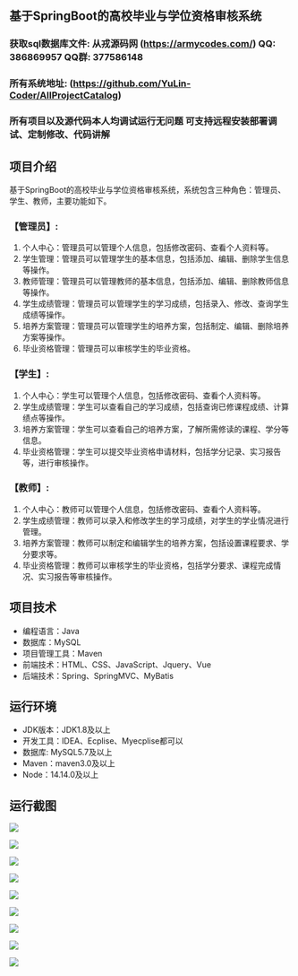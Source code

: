 ## 基于SpringBoot的高校毕业与学位资格审核系统

###  获取sql数据库文件: 从戎源码网 (https://armycodes.com/) QQ: 386869957 QQ群: 377586148
###  所有系统地址: (https://github.com/YuLin-Coder/AllProjectCatalog) 
###  所有项目以及源代码本人均调试运行无问题 可支持远程安装部署调试、定制修改、代码讲解

## 项目介绍
基于SpringBoot的高校毕业与学位资格审核系统，系统包含三种角色：管理员、学生、教师，主要功能如下。

### 【管理员】:
1. 个人中心：管理员可以管理个人信息，包括修改密码、查看个人资料等。
2. 学生管理：管理员可以管理学生的基本信息，包括添加、编辑、删除学生信息等操作。
3. 教师管理：管理员可以管理教师的基本信息，包括添加、编辑、删除教师信息等操作。
4. 学生成绩管理：管理员可以管理学生的学习成绩，包括录入、修改、查询学生成绩等操作。
5. 培养方案管理：管理员可以管理学生的培养方案，包括制定、编辑、删除培养方案等操作。
6. 毕业资格管理：管理员可以审核学生的毕业资格。

### 【学生】:
1. 个人中心：学生可以管理个人信息，包括修改密码、查看个人资料等。
2. 学生成绩管理：学生可以查看自己的学习成绩，包括查询已修课程成绩、计算绩点等操作。
3. 培养方案管理：学生可以查看自己的培养方案，了解所需修读的课程、学分等信息。
4. 毕业资格管理：学生可以提交毕业资格申请材料，包括学分记录、实习报告等，进行审核操作。

### 【教师】:
1. 个人中心：教师可以管理个人信息，包括修改密码、查看个人资料等。
2. 学生成绩管理：教师可以录入和修改学生的学习成绩，对学生的学业情况进行管理。
3. 培养方案管理：教师可以制定和编辑学生的培养方案，包括设置课程要求、学分要求等。
4. 毕业资格管理：教师可以审核学生的毕业资格，包括学分要求、课程完成情况、实习报告等审核操作。

## 项目技术
- 编程语言：Java
- 数据库：MySQL
- 项目管理工具：Maven
- 前端技术：HTML、CSS、JavaScript、Jquery、Vue
- 后端技术：Spring、SpringMVC、MyBatis

## 运行环境
- JDK版本：JDK1.8及以上
- 开发工具：IDEA、Ecplise、Myecplise都可以
- 数据库: MySQL5.7及以上
- Maven：maven3.0及以上
- Node：14.14.0及以上

## 运行截图
![](screenshot/1.png)

![](screenshot/2.png)

![](screenshot/3.png)

![](screenshot/4.png)

![](screenshot/5.png)

![](screenshot/6.png)

![](screenshot/7.png)

![](screenshot/8.png)

![](screenshot/9.png)
